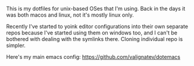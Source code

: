 This is my dotfiles for unix-based OSes that I'm using.
Back in the days it was both macos and linux, not it's mostly linux only.

Recently I've started to yoink editor configurations into their own separate
repos because I've started using them on windows too, and I can't be bothered
with dealing with the symlinks there. Cloning individual repo is simpler.

Here's my main emacs config: https://github.com/valignatev/dotemacs
